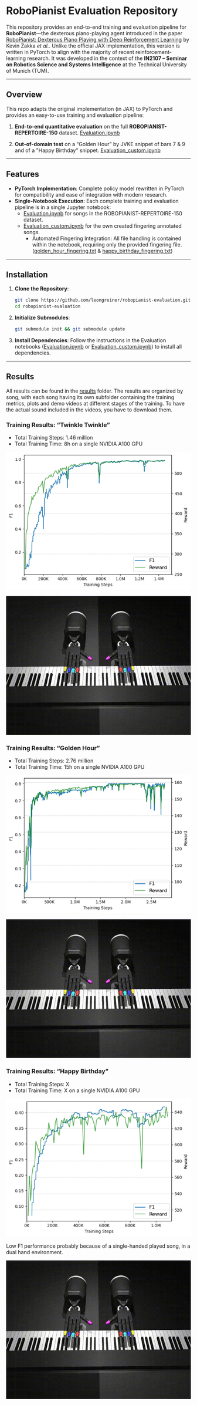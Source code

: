 # RoboPianist Evaluation Repository

This repository provides an end-to-end training and evaluation pipeline for **RoboPianist**—the dexterous piano-playing agent introduced in the paper [RoboPianist: Dexterous Piano Playing with Deep Reinforcement Learning](https://arxiv.org/abs/2304.04150) by Kevin Zakka *et al.*. Unlike the official JAX implementation, this version is written in PyTorch to align with the majority of recent reinforcement-learning research. It was developed in the context of the **IN2107 – Seminar on Robotics Science and Systems Intelligence** at the Technical University of Munich (TUM).

---

## Overview

This repo adapts the original implementation (in JAX) to PyTorch and provides an easy-to-use training and evaluation pipeline:

1. **End-to-end quantitative evaluation** on the full **ROBOPIANIST-REPERTOIRE-150** dataset. [Evaluation.ipynb](Evaluation.ipynb)

2. **Out-of-domain test** on a “Golden Hour” by JVKE snippet of bars 7 & 9 and of a "Happy Birthday" snippet. [Evaluation_custom.ipynb](Evaluation_custom.ipynb)

---

## Features

- **PyTorch Implementation**: Complete policy model rewritten in PyTorch for compatibility and ease of integration with modern research.  
- **Single-Notebook Execution**: Each complete training and evaluation pipeline is in a single Jupyter notebook:
  - [Evaluation.ipynb](Evaluation.ipynb) for songs in the ROBOPIANIST-REPERTOIRE-150 dataset.  
  - [Evaluation_custom.ipynb](Evaluation_custom.ipynb) for the own created fingering annotated songs.  
    - Automated Fingering Integration: All file handling is contained within the notebook, requiring only the provided fingering file. ([golden_hour_fingering.txt](golden_hour_fingering.txt) & [happy_birthday_fingering.txt](happy_birthday_fingering.txt))

--- 

## Installation
1. **Clone the Repository**:
   ```bash
   git clone https://github.com/leongreiner/robopianist-evaluation.git
   cd robopianist-evaluation
   ```
2. **Initialize Submodules**:
   ```bash
   git submodule init && git submodule update
   ```
3. **Install Dependencies**:
   Follow the instructions in the Evaluation notebooks ([Evaluation.ipynb](Evaluation.ipynb) or [Evaluation_custom.ipynb](Evaluation_custom.ipynb)) to install all dependencies.

--- 

## Results
All results can be found in the [results](results) folder. The results are organized by song, with each song having its own subfolder containing the training metrics, plots and demo videos at different stages of the training. To have the actual sound included in the videos, you have to download them.

### Training Results: “Twinkle Twinkle”
- Total Training Steps: 1.46 million
- Total Training Time: 8h on a single NVIDIA A100 GPU

![F1 Score over Training Steps for “Twinkle Twinkle”](results/twinkle_twinkle/twinkle_twinkle_f1+R_train.png)

![Twinkle Twinkle Training F1 over Time](results/twinkle_twinkle/twinkle_twinkle.gif)

### Training Results: “Golden Hour”
- Total Training Steps: 2.76 million
- Total Training Time: 15h on a single NVIDIA A100 GPU

![F1 Score over Training Steps for “Golden Hour”](results/golden_hour/golden_hour_f1+R_train.png)

![Golden Hour Training F1 over Time](results/golden_hour/golden_hour.gif)

### Training Results: “Happy Birthday”
- Total Training Steps: X
- Total Training Time: X on a single NVIDIA A100 GPU

![F1 Score over Training Steps for “Happy Birthday”](results/happy_birthday/happy_birthday_f1+R_train.png)

Low F1 performance probably because of a single-handed played song, in a dual hand environment.

![Happy Birthday Training F1 over Time](results/happy_birthday/happy_birthday.gif)